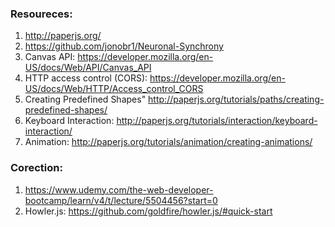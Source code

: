 ### Resoureces:

1. http://paperjs.org/
2. https://github.com/jonobr1/Neuronal-Synchrony
3. Canvas API: https://developer.mozilla.org/en-US/docs/Web/API/Canvas_API
4. HTTP access control (CORS): https://developer.mozilla.org/en-US/docs/Web/HTTP/Access_control_CORS
5. Creating Predefined Shapes" http://paperjs.org/tutorials/paths/creating-predefined-shapes/
6. Keyboard Interaction: http://paperjs.org/tutorials/interaction/keyboard-interaction/
7. Animation: http://paperjs.org/tutorials/animation/creating-animations/

### Corection:

1. https://www.udemy.com/the-web-developer-bootcamp/learn/v4/t/lecture/5504456?start=0
2. Howler.js: https://github.com/goldfire/howler.js/#quick-start